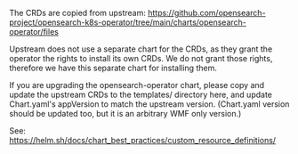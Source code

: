 The CRDs are copied from upstream:
https://github.com/opensearch-project/opensearch-k8s-operator/tree/main/charts/opensearch-operator/files

Upstream does not use a separate chart for the CRDs, as they grant the operator the rights to install
its own CRDs. We do not grant those rights, therefore we have this separate chart for installing them.

If you are upgrading the opensearch-operator chart, please copy and update the upstream CRDs
to the templates/ directory here, and update Chart.yaml's appVersion to
match the upstream version. (Chart.yaml version should be updated too, but it is an arbitrary
WMF only version.)

See: https://helm.sh/docs/chart_best_practices/custom_resource_definitions/

